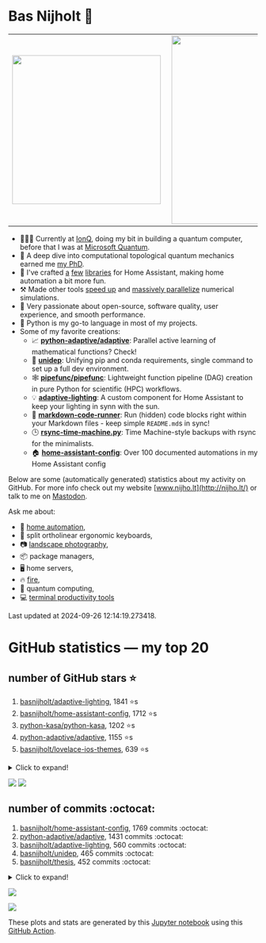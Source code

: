 # Bas Nijholt 👋

<center>
  <table>
    <tr>
        <td><img width="300px" align="left" src="https://github-readme-stats.vercel.app/api/top-langs/?username=basnijholt&hide=TeX,Jupyter%20Notebook&layout=compact&theme=radical" /></td>
        <td><img align='right' src="https://github-readme-stats.vercel.app/api?username=basnijholt&show_icons=true&theme=radical" width="380"></td>
    </tr>
  </table>
</center>

- 👷🏻‍♂️ Currently at [IonQ](https://ionq.com/), doing my bit in building a quantum computer, before that I was at [Microsoft Quantum](https://quantum.microsoft.com/).
- 🌟 A deep dive into computational topological quantum mechanics earned me [my PhD](https://github.com/basnijholt/thesis).
- 🎨 I've crafted [a](https://github.com/basnijholt/adaptive-lighting) [few](https://github.com/basnijholt/aiokef) [libraries](https://github.com/basnijholt/miflora) for Home Assistant, making home automation a bit more fun.
- ⚒️ Made other tools [speed up](https://github.com/python-adaptive/adaptive) and [massively parallelize](https://github.com/basnijholt/adaptive-scheduler) numerical simulations.
- 🏅 Very passionate about open-source, software quality, user experience, and smooth performance.
- 🐍 Python is my go-to language in most of my projects.
- Some of my favorite creations:
  - 📈 **[python-adaptive/adaptive](https://github.com/python-adaptive/adaptive/)**: Parallel active learning of mathematical functions? Check!
  - 🧬 **[unidep](https://github.com/basnijholt/unidep/)**: Unifying pip and conda requirements, single command to set up a full dev environment.
  - 🕸️ **[pipefunc/pipefunc](https://github.com/pipefunc/pipefunc/)**: Lightweight function pipeline (DAG) creation in pure Python for scientific (HPC) workflows.
  - 💡 **[adaptive-lighting](https://github.com/basnijholt/adaptive-lighting/)**: A custom component for Home Assistant to keep your lighting in synn with the sun.
  - 📝 **[markdown-code-runner](https://github.com/basnijholt/markdown-code-runner/)**: Run (hidden) code blocks right within your Markdown files - keep simple `README.md`s in sync!
  - 🕒 **[rsync-time-machine.py](https://github.com/basnijholt/rsync-time-machine.py/)**: Time Machine-style backups with rsync for the minimalists.
  - 🏠 **[home-assistant-config](https://github.com/basnijholt/home-assistant-config/)**: Over 100 documented automations in my Home Assistant config

Below are some (automatically generated) statistics about my activity on GitHub.
For more info check out my website [www.nijho.lt](http://nijho.lt/) or talk to me on <a rel="me" href="https://fosstodon.org/@basnijholt">Mastodon</a>.

Ask me about:

- 🏡 [home automation](https://github.com/basnijholt/home-assistant-config/),
- 🎹 split ortholinear ergonomic keyboards,
- 📷 [landscape photography](https://www.instagram.com/bnijholt),
- 📦 package managers,
- 🖥️ home servers,
- 🔥 [fire](https://wenfire.nijho.lt/),
- 🧠 quantum computing,
- 💻 [terminal productivity tools](https://www.nijho.lt/post/terminal-ninja/)

Last updated at 2024-09-26 12:14:19.273418.

# GitHub statistics — my top 20

## number of GitHub stars ⭐️

1. [basnijholt/adaptive-lighting](https://github.com/basnijholt/adaptive-lighting/), 1841 ⭐️s
2. [basnijholt/home-assistant-config](https://github.com/basnijholt/home-assistant-config/), 1712 ⭐️s
3. [python-kasa/python-kasa](https://github.com/python-kasa/python-kasa/), 1202 ⭐️s
4. [python-adaptive/adaptive](https://github.com/python-adaptive/adaptive/), 1155 ⭐️s
5. [basnijholt/lovelace-ios-themes](https://github.com/basnijholt/lovelace-ios-themes/), 639 ⭐️s
<details><summary>Click to expand!</summary>

6. [basnijholt/lovelace-ios-dark-mode-theme](https://github.com/basnijholt/lovelace-ios-dark-mode-theme/), 456 ⭐️s
7. [basnijholt/rsync-time-machine.py](https://github.com/basnijholt/rsync-time-machine.py/), 373 ⭐️s
8. [basnijholt/miflora](https://github.com/basnijholt/miflora/), 366 ⭐️s
9. [topocm/topocm_content](https://github.com/topocm/topocm_content/), 278 ⭐️s
10. [basnijholt/home-assistant-streamdeck-yaml](https://github.com/basnijholt/home-assistant-streamdeck-yaml/), 234 ⭐️s
11. [basnijholt/unidep](https://github.com/basnijholt/unidep/), 218 ⭐️s
12. [pipefunc/pipefunc](https://github.com/pipefunc/pipefunc/), 120 ⭐️s
13. [basnijholt/markdown-code-runner](https://github.com/basnijholt/markdown-code-runner/), 94 ⭐️s
14. [basnijholt/home-assistant-macbook-touch-bar](https://github.com/basnijholt/home-assistant-macbook-touch-bar/), 92 ⭐️s
15. [kwant-project/kwant](https://github.com/kwant-project/kwant/), 88 ⭐️s
16. [basnijholt/home-assistant-streamdeck-yaml-addon](https://github.com/basnijholt/home-assistant-streamdeck-yaml-addon/), 72 ⭐️s
17. [basnijholt/aiokef](https://github.com/basnijholt/aiokef/), 38 ⭐️s
18. [basnijholt/thesis-cover](https://github.com/basnijholt/thesis-cover/), 35 ⭐️s
19. [basnijholt/adaptive-scheduler](https://github.com/basnijholt/adaptive-scheduler/), 26 ⭐️s
20. [basnijholt/instacron](https://github.com/basnijholt/instacron/), 20 ⭐️s

</details>

![](https://github.com/basnijholt/basnijholt/raw/main/stars_over_time.png)
![](https://github.com/basnijholt/basnijholt/raw/main/stars_over_time_per_repo.png)

## number of commits :octocat:

1. [basnijholt/home-assistant-config](https://github.com/basnijholt/home-assistant-config/), 1769 commits :octocat:
2. [python-adaptive/adaptive](https://github.com/python-adaptive/adaptive/), 1431 commits :octocat:
3. [basnijholt/adaptive-lighting](https://github.com/basnijholt/adaptive-lighting/), 560 commits :octocat:
4. [basnijholt/unidep](https://github.com/basnijholt/unidep/), 465 commits :octocat:
5. [basnijholt/thesis](https://github.com/basnijholt/thesis/), 452 commits :octocat:
<details><summary>Click to expand!</summary>

6. [basnijholt/zigzag-majoranas](https://github.com/basnijholt/zigzag-majoranas/), 413 commits :octocat:
7. [pipefunc/pipefunc](https://github.com/pipefunc/pipefunc/), 402 commits :octocat:
8. [basnijholt/home-assistant-streamdeck-yaml](https://github.com/basnijholt/home-assistant-streamdeck-yaml/), 320 commits :octocat:
9. [topocm/topocm_content](https://github.com/topocm/topocm_content/), 304 commits :octocat:
10. [basnijholt/nijho.lt](https://github.com/basnijholt/nijho.lt/), 302 commits :octocat:
11. [basnijholt/aiokef](https://github.com/basnijholt/aiokef/), 288 commits :octocat:
12. [basnijholt/supercurrent-majorana-nanowire](https://github.com/basnijholt/supercurrent-majorana-nanowire/), 282 commits :octocat:
13. [python-adaptive/paper](https://github.com/python-adaptive/paper/), 198 commits :octocat:
14. [home-assistant/core](https://github.com/home-assistant/core/), 192 commits :octocat:
15. [basnijholt/spin-orbit-nanowires](https://github.com/basnijholt/spin-orbit-nanowires/), 191 commits :octocat:
16. [ohld/igbot](https://github.com/ohld/igbot/), 191 commits :octocat:
17. [basnijholt/lovelace-ios-themes](https://github.com/basnijholt/lovelace-ios-themes/), 166 commits :octocat:
18. [basnijholt/media_player.kef](https://github.com/basnijholt/media_player.kef/), 157 commits :octocat:
19. [basnijholt/hpc05](https://github.com/basnijholt/hpc05/), 152 commits :octocat:
20. [basnijholt/instacron](https://github.com/basnijholt/instacron/), 115 commits :octocat:

</details>

![](https://github.com/basnijholt/basnijholt/raw/main/commits_per_hour.png)

![](https://github.com/basnijholt/basnijholt/raw/main/commits_per_weekday.png)


These plots and stats are generated by this [Jupyter notebook](./update-readme.ipynb) using this [GitHub Action](.github/workflows/run-notebook.yml).